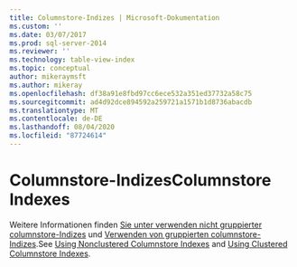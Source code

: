 ```yaml
---
title: Columnstore-Indizes | Microsoft-Dokumentation
ms.custom: ''
ms.date: 03/07/2017
ms.prod: sql-server-2014
ms.reviewer: ''
ms.technology: table-view-index
ms.topic: conceptual
author: mikeraymsft
ms.author: mikeray
ms.openlocfilehash: df38a91e8fbd97cc6ece532a351ed37732a58c75
ms.sourcegitcommit: ad4d92dce894592a259721a1571b1d8736abacdb
ms.translationtype: MT
ms.contentlocale: de-DE
ms.lasthandoff: 08/04/2020
ms.locfileid: "87724614"
---
```

# <a name="columnstore-indexes"></a><span data-ttu-id="0a30b-102">Columnstore-Indizes</span><span class="sxs-lookup"><span data-stu-id="0a30b-102">Columnstore Indexes</span></span> 
<span data-ttu-id="0a30b-103">Weitere Informationen finden [Sie unter verwenden nicht gruppierter columnstore-Indizes](../../database-engine/using-nonclustered-columnstore-indexes.md) und [Verwenden von gruppierten columnstore-Indizes](../../database-engine/using-clustered-columnstore-indexes.md).</span><span class="sxs-lookup"><span data-stu-id="0a30b-103">See [Using Nonclustered Columnstore Indexes](../../database-engine/using-nonclustered-columnstore-indexes.md) and [Using Clustered Columnstore Indexes](../../database-engine/using-clustered-columnstore-indexes.md).</span></span>
